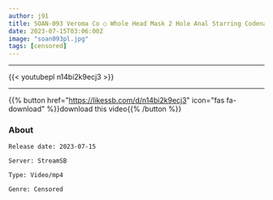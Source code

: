```yaml
---
author: j91
title: SOAN-093 Veroma Co ○ Whole Head Mask 2 Hole Anal Starring Codename 008
date: 2023-07-15T03:06:00Z
image: "soan093pl.jpg"
tags: [censored]
---
```

___

{{< youtubepl n14bi2k9ecj3 >}}
___

{{% button href="https://likessb.com/d/n14bi2k9ecj3" icon="fas fa-download" %}}download this video{{% /button %}}
### About

`Release date: 2023-07-15`

`Server: StreamSB`

`Type: Video/mp4`

`Genre:	Censored`